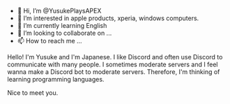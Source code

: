 - 👋 Hi, I’m @YusukePlaysAPEX
- 👀 I’m interested in apple products, xperia, windows computers.
- 🌱 I’m currently learning English
- 💞️ I’m looking to collaborate on ...
- 📫 How to reach me ...

<!---
YusukePlaysAPEX/YusukePlaysAPEX is a ✨ special ✨ repository because its `README.md` (this file) appears on your GitHub profile.
You can click the Preview link to take a look at your changes.
--->

Hello! I'm Yusuke and I'm Japanese.
I like Discord and often use Discord to communicate with many people.
I sometimes moderate servers and I feel wanna make a Discord bot to moderate servers.
Therefore, I'm thinking of learning programming languages.

Nice to meet you.
